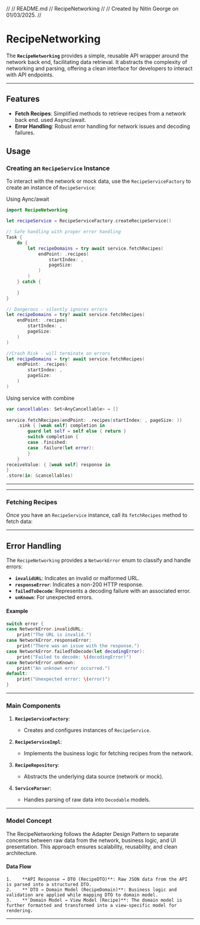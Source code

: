 //
//  README.md
//  RecipeNetworking
//
//  Created by Nitin George on 01/03/2025.
//

# **RecipeNetworking**

The **`RecipeNetworking`** provides a simple, reusable API wrapper around the network back end, facilitating data retrieval. It abstracts the complexity of networking and parsing, offering a clean interface for developers to interact with API endpoints.

---

## **Features**

- **Fetch Recipes**: Simplified methods to retrieve recipes from a network back end. used Async/await.
- **Error Handling**: Robust error handling for network issues and decoding failures.

## **Usage**

### **Creating an `RecipeService` Instance**

To interact with the network or mock data, use the `RecipeServiceFactory` to create an instance of `RecipeService`:

Using Aync/await

```swift
import RecipeNetworking

let recipeService = RecipeServiceFactory.createRecipeService()

// Safe handling with proper error handling
Task {
    do {
        let recipeDomains = try await service.fetchRecipes(
            endPoint: .recipes(
                startIndex: ,
                pageSize: 
            )
        )
    } catch {
    
    }
}

// Dangerous - silently ignores errors
let recipeDomains = try? await service.fetchRecipes(
    endPoint: .recipes(
        startIndex: ,
        pageSize: 
    )
)

//Crash Risk - will terminate on errors
let recipeDomains = try! await service.fetchRecipes(
    endPoint: .recipes(
        startIndex: ,
        pageSize: 
    )
)
```

Using service with combine

```swift
var cancellables: Set<AnyCancellable> = []
    
service.fetchRecipes(endPoint: .recipes(startIndex: , pageSize: ))
    .sink { [weak self] completion in
        guard let self = self else { return }
        switch completion {
        case .finished:
        case .failure(let error):
        }
    }
receiveValue: { [weak self] response in
}
.store(in: &cancellables)
```

---

---

### **Fetching Recipes**

Once you have an `RecipeService` instance, call its `fetchRecipes` method to fetch data:

---

## **Error Handling**

The `RecipeNetworking` provides a `NetworkError` enum to classify and handle errors:

- **`invalidURL`**: Indicates an invalid or malformed URL.
- **`responseError`**: Indicates a non-200 HTTP response.
- **`failedToDecode`**: Represents a decoding failure with an associated error.
- **`unKnown`**: For unexpected errors.

#### **Example**
```swift
switch error {
case NetworkError.invalidURL:
    print("The URL is invalid.")
case NetworkError.responseError:
    print("There was an issue with the response.")
case NetworkError.failedToDecode(let decodingError):
    print("Failed to decode: \(decodingError)")
case NetworkError.unKnown:
    print("An unknown error occurred.")
default:
    print("Unexpected error: \(error)")
}
```
---

### **Main Components**

1. **`RecipeServiceFactory`**:
   - Creates and configures instances of `RecipeService`.

2. **`RecipeServiceImpl`**:
   - Implements the business logic for fetching recipes from the network.

3. **`RecipeRepository`**:
   - Abstracts the underlying data source (network or mock).

4. **`ServiceParser`**:
   - Handles parsing of raw data into `Decodable` models.

---

### **Model Concept**

The RecipeNetworking follows the Adapter Design Pattern to separate concerns between raw data from the network, business logic, and UI presentation. This approach ensures scalability, reusability, and clean architecture.

#### **Data Flow**
    1.    **API Response → DTO (RecipeDTO)**: Raw JSON data from the API is parsed into a structured DTO.
    2.    **`DTO → Domain Model (RecipeDomain)**: Business logic and validation are applied while mapping DTO to domain model.
    3.    **`Domain Model → View Model (Recipe)**: The domain model is further formatted and transformed into a view-specific model for rendering.
    
---
